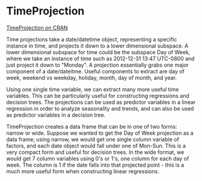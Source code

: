 TimeProjection
==============

[TimeProjection on CRAN](http://cran.r-project.org/web/packages/TimeProjection/index.html)

Time projections take a date/datetime object, representing a specific instance in time, and projects it down to a lower dimensional subspace.  A lower dimensional subspace for time could be the subspace Day of Week, where we take an instance of time such as 2012-12-31 13:47 UTC-0800 and just project it down to "Monday".  A projection essentially grabs one major component of a date/dateitme.  Useful components to extract are day of week, weekend vs weekday, holiday, month, day of month, and year.  

Using one single time variable, we can extract many more useful time variables.  This can be particularly useful for constructing regressions and decision trees.  The projections can be used as predictor variables in a linear regression in order to analyze seasonality and trends, and can also be used as predictor variables in a decision tree.

TimeProjection creates a data frame that can be in one of two forms: narrow or wide.  Suppose we wanted to get the Day of Week projection as a data frame; using narrow, we would get one single column variable of factors, and each date object would fall under one of Mon-Sun.  This is a very compact form and useful for decision trees.  In the wide format, we would get 7 column variables using 0's or 1's, one column for each day of week.  The column is 1 if the date falls into that projected point - this is a much more useful form when constructing linear regressions.
